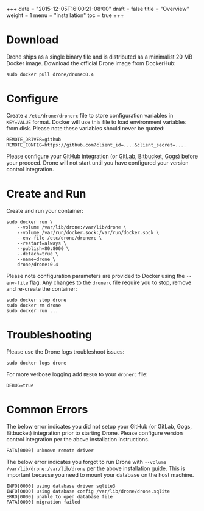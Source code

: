 +++
date = "2015-12-05T16:00:21-08:00"
draft = false
title = "Overview"
weight = 1
menu = "installation"
toc = true
+++

# Download

Drone ships as a single binary file and is distributed as a minimalist 20 MB Docker image. Download the official Drone image from DockerHub:

```
sudo docker pull drone/drone:0.4
```

# Configure

Create a `/etc/drone/dronerc` file to store configuration variables in `KEY=VALUE` format. Docker will use this file to load environment variables from disk. Please note these variables should never be quoted:

```
REMOTE_DRIVER=github
REMOTE_CONFIG=https://github.com?client_id=....&client_secret=....
```

Please configure your [GitHub](../github) integration (or [GitLab](../gitlab), [Bitbucket](../bitbucket), [Gogs](../gogs)) before your proceed. Drone will not start until you have configured your version control integration.

# Create and Run

Create and run your container:

```
sudo docker run \
	--volume /var/lib/drone:/var/lib/drone \
	--volume /var/run/docker.sock:/var/run/docker.sock \
	--env-file /etc/drone/dronerc \
	--restart=always \
	--publish=80:8000 \
	--detach=true \
	--name=drone \
	drone/drone:0.4
```

Please note configuration parameters are provided to Docker using the `--env-file` flag. Any changes to the `dronerc` file require you to stop, remove and re-create the container:

```
sudo docker stop drone
sudo docker rm drone
sudo docker run ...
```

# Troubleshooting

Please use the Drone logs troubleshoot issues:

```
sudo docker logs drone
```

For more verbose logging add `DEBUG` to your `dronerc` file:

```
DEBUG=true
```

# Common Errors

The below error indicates you did not setup your GitHub (or GitLab, Gogs, Bitbucket) integration prior to starting Drone. Please configure version control integration per the above installation instructions.

```
FATA[0000] unknown remote driver
```

The below error indicates you forgot to run Drone with `--volume /var/lib/drone:/var/lib/drone` per the above installation guide. This is important because you need to mount your database on the host machine.

```
INFO[0000] using database driver sqlite3
INFO[0000] using database config /var/lib/drone/drone.sqlite
ERRO[0000] unable to open database file
FATA[0000] migration failed
```
